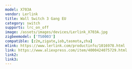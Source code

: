```yaml
---
model: X703A
vendor: Lerlink
title: Wall Switch 3 Gang EU
category: switch
supports: lrc_on_off
image: /assets/images/devices/Lerlink_X703A.jpg
zigbeemodel: ['TS0003']
compatible: [z2m,zigate,iob,tasmota,zha]
mlink: https://www.lerlink.com/productinfo/1016978.html
link: https://www.aliexpress.com/item/4000424075729.html
link2: 
link3: 
---
```


